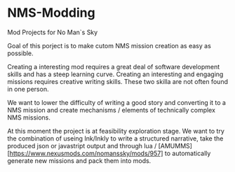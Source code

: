 # NMS-Modding
Mod Projects for No Man`s Sky

Goal of this porject is to make cutom NMS mission creation as easy as possible.

Creating a interesting mod requires a great deal of software development skills and has a steep learning curve. Creating an interesting and engaging missions 
requires creative writing skills. These two skilla are not often found in one person.

We want to lower the difficulty of writing a good story and converting it to a NMS mission and create mechanisms / elements of technically complex NMS missions.

At this moment the project is at feasibility exploration stage. We want to try the combination of  useing Ink/Inkly to write a structured narrative, take the produced 
json or javastript output and through lua / [AMUMMS][https://www.nexusmods.com/nomanssky/mods/957] to automatically generate new missions and pack them into mods.

